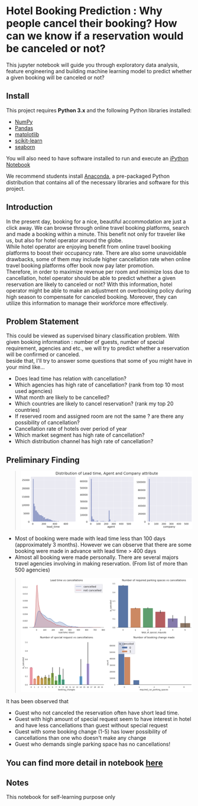 # Hotel Booking Prediction : Why people cancel their booking? How can we know if a reservation would be canceled or not? 

This jupyter notebook will guide you through exploratory data analysis, feature engineering and building machine learning model to predict whether a given booking will be canceled or not?

## Install
This project requires **Python 3.x** and the following Python libraries installed:

- [NumPy](http://www.numpy.org/)
- [Pandas](http://pandas.pydata.org)
- [matplotlib](http://matplotlib.org/)
- [scikit-learn](http://scikit-learn.org/stable/)
- [seaborn](https://seaborn.pydata.org/)

You will also need to have software installed to run and execute an [iPython Notebook](http://ipython.org/notebook.html)

We recommend students install [Anaconda](https://www.continuum.io/downloads), a pre-packaged Python distribution that contains all of the necessary libraries and software for this project.

## Introduction
In the present day, booking for a nice, beautiful accommodation are just a click away. 
We can browse through online travel booking platforms, search and made a booking within a minute. 
This benefit not only for traveler like us, but also for hotel operator around the globe. 
<br>
While hotel operator are enjoying benefit from online travel booking platforms to boost their occupancy rate. 
There are also some unavoidable drawbacks, some of them may include higher cancellation rate when online travel booking platforms offer book now pay later promotion.
<br>
Therefore, in order to maximize revenue per room and minimize loss due to cancellation, 
hotel operator should be able to predict whether a given reservation are likely to canceled or not? 
With this information, hotel operator might be able to make an adjustment on overbooking policy during high season to 
compensate for canceled booking. Moreover, they can utilize this information to manage their workforce more effectively.

## Problem Statement

  This could be viewed as supervised binary classification problem. 
  With given booking information : number of guests, number of special requirement, agencies and etc., 
  we will try to predict whether a reservation will be confirmed or canceled.
  <br>
  beside that, I'll try to answer some questions that some of you might have in your mind like...
  
  
* Does lead time has relation with cancellation?
* Which agencies has high rate of cancellation? (rank from top 10 most used agencies)
* What month are likely to be cancelled?
* Which countries are likely to cancel reservation? (rank my top 20 countries)
* If reserved room and assigned room are not the same ? are there any possibility of cancellation?
* Cancellation rate of hotels over period of year
* Which market segment has high rate of cancellation?
* Which distribution channel has high rate of cancellation?

 ## Preliminary Finding
 
>![Distribution](https://github.com/Joeycooky/DataScience-portfolio/blob/master/Hotel%20cancellation%20prediction/image/download.png) 

* Most of booking were made with lead time less than 100 days (approximately 3 months). However we can observe that there are some booking were made in advance with lead time > 400 days 
* Almost all booking were made personally. There are several majors travel agencies involving in making reservation. (From list of more than 500 agencies)

>![Leadtime](https://github.com/Joeycooky/DataScience-portfolio/blob/master/Hotel%20cancellation%20prediction/image/__results___45_0.png)

It has been observed that
* Guest who not canceled the reservation often have short lead time.
* Guest with high amount of special request seem to have interest in hotel and have less cancellations than guest without special request
* Guest with some booking change (1-5) has lower possibility of cancellations than one who doesn't make any change
* Guest who demands single parking space has no cancellations!

## You can find more detail in notebook [here](https://nbviewer.jupyter.org/github/Joeycooky/DataScience-portfolio/blob/master/Hotel%20cancellation%20prediction/hotel-demand.ipynb)
## Notes
This notebook for self-learning purpose only
